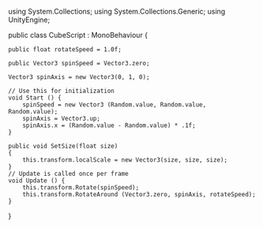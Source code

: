 using System.Collections;
using System.Collections.Generic;
using UnityEngine;

public class CubeScript : MonoBehaviour {

	public float rotateSpeed = 1.0f;

	public Vector3 spinSpeed = Vector3.zero;

	Vector3 spinAxis = new Vector3(0, 1, 0);

	// Use this for initialization
	void Start () {
		spinSpeed = new Vector3 (Random.value, Random.value, Random.value);
		spinAxis = Vector3.up;
		spinAxis.x = (Random.value - Random.value) * .1f;
	}

	public void SetSize(float size)
	{
		this.transform.localScale = new Vector3(size, size, size);
	}
	// Update is called once per frame
	void Update () {
		this.transform.Rotate(spinSpeed);
		this.transform.RotateAround (Vector3.zero, spinAxis, rotateSpeed);
	}
}
